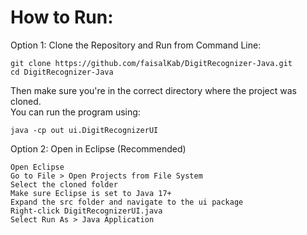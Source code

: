 # How to Run:

Option 1: Clone the Repository and Run from Command Line:

    git clone https://github.com/faisalKab/DigitRecognizer-Java.git
    cd DigitRecognizer-Java

Then make sure you're in the correct directory where the project was cloned.  
You can run the program using:

    java -cp out ui.DigitRecognizerUI

Option 2: Open in Eclipse (Recommended)

    Open Eclipse  
    Go to File > Open Projects from File System  
    Select the cloned folder  
    Make sure Eclipse is set to Java 17+  
    Expand the src folder and navigate to the ui package  
    Right-click DigitRecognizerUI.java  
    Select Run As > Java Application
